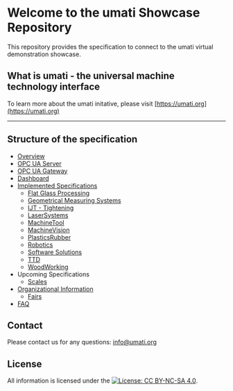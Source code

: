 # Welcome to the umati Showcase Repository

This repository provides the specification to connect to the umati virtual demonstration showcase.

## What is umati - the universal machine technology interface

To learn more about the umati initative, please visit [https://umati.org](https://umati.org)

---

## Structure of the specification

- [Overview](index.md)
- [OPC UA Server](Server.md)
- [OPC UA Gateway](Gateway.md)
- [Dashboard](Dashboard.md)
- [Implemented Specifications](Specs.md)
  - [Flat Glass Processing](Specs/Flatglass.md)
  - [Geometrical Measuring Systems](Specs/GeometricalMeasuringSystems.md)
  - [IJT - Tightening](Specs/WIP.md)
  - [LaserSystems](Specs/Laser.md)
  - [MachineTool](Specs/MachineTool.md)
  - [MachineVision](Specs/WIP.md)
  - [PlasticsRubber](Specs/PlasticsRubber.md)
  - [Robotics](Specs/WIP.md)
  - [Software Solutions](Specs/Software.md)
  - [TTD](Specs/TTD.md)
  - [WoodWorking](Specs/Woodworking.md)
- Upcoming Specifications
  - [Scales](Specs/WIP.md)
- [Organizational Information](Organization.md)
  - [Fairs](Specs/Fairs.md)
- [FAQ](FAQ.md)

## Contact

Please contact us for any questions:
[info@umati.org](mailto:info@umati.org)

## License

All information is licensed under the [![License: CC BY-NC-SA 4.0](https://licensebuttons.net/l/by-nc-sa/4.0/80x15.png)](https://creativecommons.org/licenses/by-nc-sa/4.0/).
